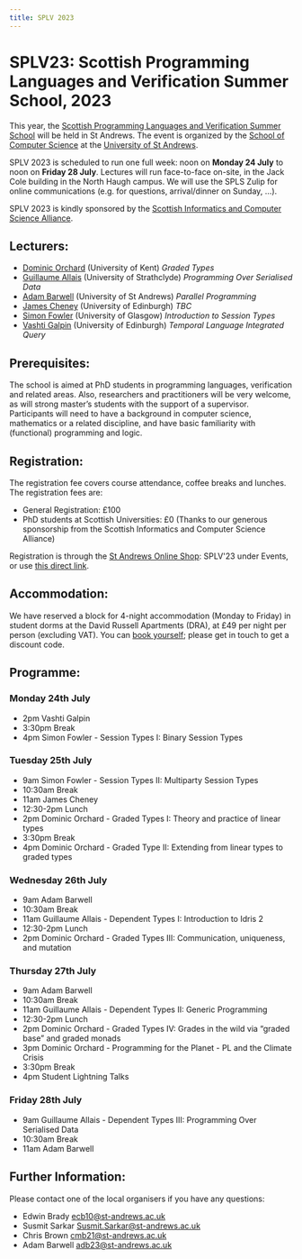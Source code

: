 ```yaml
---
title: SPLV 2023
---
```

# SPLV23: Scottish Programming Languages and Verification Summer School, 2023

This year, the [Scottish Programming Languages and Verification Summer School](http://www.macs.hw.ac.uk/splv/) will be held in St Andrews. The event is organized by the [School of Computer Science](https://www.st-andrews.ac.uk/computer-science) at the [University of St Andrews](https://www.st-andrews.ac.uk).

SPLV 2023 is scheduled to run one full week: noon on **Monday 24 July** to noon on **Friday 28 July**.  Lectures will run face-to-face on-site, in the Jack Cole building in the North Haugh campus. We will use the SPLS Zulip for online communications (e.g. for questions, arrival/dinner on Sunday, …).

SPLV 2023 is kindly sponsored by the [Scottish Informatics and Computer Science Alliance](https://www.sicsa.ac.uk/).

## Lecturers:

* [Dominic Orchard](https://dorchard.github.io/) (University of Kent) *Graded Types*
* [Guillaume Allais](https://gallais.github.io/) (University of Strathclyde) *Programming Over Serialised Data*
* [Adam Barwell](https://risweb.st-andrews.ac.uk/portal/en/persons/adam-david-barwell(c0ef6569-08db-4f0f-96c0-6ca8871dcb66).html) (University of St Andrews) *Parallel Programming*
* [James Cheney](https://homepages.inf.ed.ac.uk/jcheney/) (University of Edinburgh) *TBC*
* [Simon Fowler](https://simonjf.com/about/) (University of Glasgow) *Introduction to Session Types*
* [Vashti Galpin](https://homepages.inf.ed.ac.uk/vgalpin1/) (University of Edinburgh) *Temporal Language Integrated Query*

## Prerequisites:

The school is aimed at PhD students in programming languages,  verification and related areas. Also, researchers and practitioners will be very welcome, as will strong master’s students with the support of a supervisor. Participants will need to have a background in computer science, mathematics or a related discipline, and have basic familiarity with (functional) programming and logic.

## Registration:

The registration fee covers course attendance, coffee breaks and lunches. The registration fees are:

* General Registration: £100
* PhD students at Scottish Universities: £0 (Thanks to our generous sponsorship from the Scottish Informatics and Computer Science Alliance)

Registration is through the [St Andrews Online Shop](https://onlineshop.st-andrews.ac.uk/): SPLV'23 under Events, or use [this direct link](https://onlineshop.st-andrews.ac.uk/conferences-and-events/events/computer-science/splv%E2%80%9923-scottish-programming-and-verification-summer-school-2023).

## Accommodation:

We have reserved a block for 4-night accommodation (Monday to Friday) in student dorms at the David Russell Apartments (DRA), at £49 per night per person (excluding VAT). You can [book yourself](https://bnb.st-andrews.ac.uk/resbus/bnb/); please get in touch to get a discount code.

## Programme:

### Monday 24th July

* 2pm Vashti Galpin
* 3:30pm Break
* 4pm Simon Fowler - Session Types I: Binary Session Types

### Tuesday 25th July

* 9am Simon Fowler - Session Types II: Multiparty Session Types
* 10:30am Break
* 11am James Cheney
* 12:30-2pm Lunch
* 2pm Dominic Orchard - Graded Types I: Theory and practice of linear types
* 3:30pm Break
* 4pm Dominic Orchard - Graded Type II: Extending from linear types to graded types

### Wednesday 26th July

* 9am Adam Barwell
* 10:30am Break
* 11am Guillaume Allais - Dependent Types I: Introduction to Idris 2
* 12:30-2pm Lunch
* 2pm Dominic Orchard - Graded Types III: Communication, uniqueness, and mutation

### Thursday 27th July

* 9am Adam Barwell
* 10:30am Break
* 11am Guillaume Allais - Dependent Types II: Generic Programming
* 12:30-2pm Lunch
* 2pm Dominic Orchard - Graded Types IV: Grades in the wild via “graded base” and graded monads
* 3pm Dominic Orchard - Programming for the Planet - PL and the Climate Crisis
* 3:30pm Break
* 4pm Student Lightning Talks

### Friday 28th July

* 9am Guillaume Allais - Dependent Types III: Programming Over Serialised Data
* 10:30am Break
* 11am Adam Barwell

## Further Information:

Please contact one of the local organisers if you have any questions:

* Edwin Brady <ecb10@st-andrews.ac.uk>
* Susmit Sarkar <Susmit.Sarkar@st-andrews.ac.uk>
* Chris Brown <cmb21@st-andrews.ac.uk>
* Adam Barwell <adb23@st-andrews.ac.uk>
